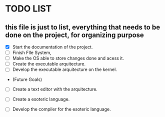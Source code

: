 # TODO LIST
## this file is just to list, everything that needs to be done on the project, for organizing purpose
- [x] Start the documentation of the project.
- [ ] Finish FIle System,
- [ ] Make the OS able to store changes done and acess it.
- [ ] Create the executable arquitecture.
- [ ] Develop the executable arquitecture on the kernel.
- (Future Goals)
- [ ] Create a text editor with the arquitecture.
- [ ] Create a esoteric language.
- [ ] Develop the compiler for the esoteric language.


